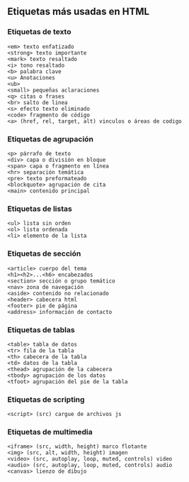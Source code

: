 ## Etiquetas más usadas en HTML

### Etiquetas de texto

```
<em> texto enfatizado
<strong> texto importante
<mark> texto resaltado
<i> tono resaltado
<b> palabra clave 
<u> Anotaciones
<ub>
<small> pequeñas aclaraciones
<q> citas o frases
<br> salto de linea
<s> efecto texto eliminado
<code> fragmento de código
<a> (href, rel, target, alt) vinculos o áreas de codigo

```

### Etiquetas de agrupación

```
<p> párrafo de texto
<div> capa o división en bloque
<span> capa o fragmento en línea
<hr> separación temática
<pre> texto preformateado
<blockquote> agrupación de cita
<main> contenido principal
```

### Etiquetas de listas

```
<ul> lista sin orden
<ol> lista ordenada
<li> elemento de la lista
```


### Etiquetas de sección

```
<article> cuerpo del tema
<h1><h2>...<h6> encabezados
<section> sección o grupo temático
<nav> zona de navegación
<aside> contenido no relacionado
<header> cabecera html
<footer> pie de página
<address> información de contacto

```

### Etiquetas de tablas

```
<table> tabla de datos
<tr> fila de la tabla
<th> cabecera de la tabla
<td> datos de la tabla
<thead> agrupación de la cabecera
<tbody> agrupación de los datos
<tfoot> agrupación del pie de la tabla
```

### Etiquetas de scripting

```
<script> (src) cargue de archivos js
```

### Etiquetas de multimedia

```
<iframe> (src, width, height) marco flotante
<img> (src, alt, width, height) imagen
<video> (src, autoplay, loop, muted, controls) video
<audio> (src, autoplay, loop, muted, controls) audio
<canvas> lienzo de dibujo
```
